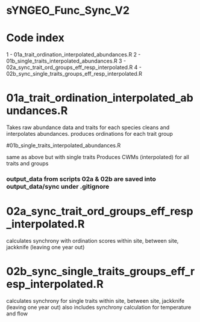 # sYNGEO_Func_Sync_V2

# Code index

1 - 01a_trait_ordination_interpolated_abundances.R
2 - 01b_single_traits_interpolated_abundances.R
3 - 02a_sync_trait_ord_groups_eff_resp_interpolated.R
4 - 02b_sync_single_traits_groups_eff_resp_interpolated.R


# 01a_trait_ordination_interpolated_abundances.R

Takes raw abundance data and traits for each species
cleans and interpolates abundances. 
produces ordinations for each trait group

#01b_single_traits_interpolated_abundances.R

same as above but with single traits
Produces CWMs (interpolated) for all traits and groups


### output_data from scripts 02a & 02b are saved into output_data/sync under .gitignore
# 02a_sync_trait_ord_groups_eff_resp_interpolated.R

calculates synchrony with ordination scores
within site, between site, jackknife (leaving one year out)


# 02b_sync_single_traits_groups_eff_resp_interpolated.R

calculates synchrony for single traits
within site, between site, jackknife (leaving one year out)
also includes synchrony calculation for temperature and flow